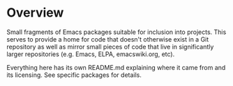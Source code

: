# Overview
Small fragments of Emacs packages suitable for inclusion into projects.  This
serves to provide a home for code that doesn't otherwise exist in a Git
repository as well as mirror small pieces of code that live in significantly
larger repositories (e.g. Emacs, ELPA, emacswiki.org, etc).

Everything here has its own README.md explaining where it came from and its
licensing.  See specific packages for details.
